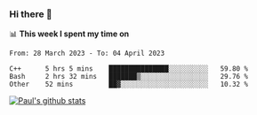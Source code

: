 ### Hi there 👋

📊 **This week I spent my time on**
<!--START_SECTION:waka-->

```text
From: 28 March 2023 - To: 04 April 2023

C++      5 hrs 5 mins    ███████████████░░░░░░░░░░   59.80 %
Bash     2 hrs 32 mins   ███████▒░░░░░░░░░░░░░░░░░   29.76 %
Other    52 mins         ██▓░░░░░░░░░░░░░░░░░░░░░░   10.32 %
```

<!--END_SECTION:waka-->


[![Paul's github stats](https://github-readme-stats.vercel.app/api?username=mickeyouyou&theme=dracula&show_icons=true)](https://github.com/anuraghazra/github-readme-stats)
